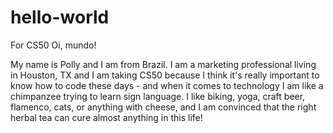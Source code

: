 # hello-world
For CS50
Oi, mundo!

My name is Polly and I am from Brazil. I am a marketing professional living in Houston, TX and I am taking CS50 because I think it's really important to know how to code these days - and when it comes to technology I am like a chimpanzee trying to learn sign language. I like biking, yoga, craft beer, flamenco, cats, or anything with cheese, and I am convinced that the right herbal tea can cure almost anything in this life!
